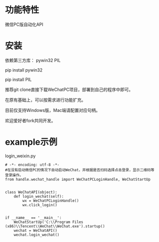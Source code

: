 # 功能特性
微信PC版自动化API

# 安装
依赖第三方库： pywin32  PIL

pip install pywin32 

pip install PIL

推荐git clone直接下载WeChatPC项目，部署到自己的程序中即可。

在原有基础上，可以按需求进行功能扩充。

目前仅支持Windows版，Mac端请配置对应句柄。

欢迎爱好者fork共同开发。


# example示例

login_weixin.py 

```
# -*- encoding: utf-8 -*-
#在没有启动微信PC的情况下自动启动WeChat，并根据是否扫码选择点击登录，显示二维码等登录操作。
from handle.wechat_handle import WeChatPCLoginHandle, WeChatStartUp


class WeChatAPI(object):
    def login_wechat(self):
        wx = WeChatPCLoginHandle()
        wx.click_login()


if __name__ == '__main__':
    WeChatStartUp('C:\\Program Files (x86)\\Tencent\\WeChat\\WeChat.exe').startup()
    wechat = WeChatAPI()
    wechat.login_wechat()

```